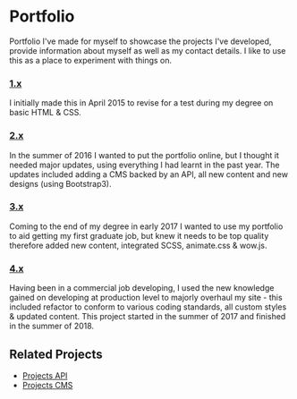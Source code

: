 # Portfolio

Portfolio I've made for myself to showcase the projects I've developed, provide information about myself as well as my contact details. I like to use this as a place to experiment with things on.

### [1.x](https://github.com/jahidulpabelislam/portfolio/tree/releases/tag/v1)

I initially made this in April 2015 to revise for a test during my degree on basic HTML &amp; CSS.

### [2.x](https://github.com/jahidulpabelislam/portfolio/tree/releases/tag/v2)

In the summer of 2016 I wanted to put the portfolio online, but I thought it needed major updates, using everything I had learnt in the past year. The updates included adding a CMS backed by an API, all new content and new designs (using Bootstrap3).

### [3.x](https://github.com/jahidulpabelislam/portfolio/tree/releases/tag/v3)

Coming to the end of my degree in early 2017 I wanted to use my portfolio to aid getting my first graduate job, but knew it needs to be top quality therefore added new content, integrated SCSS, animate.css &amp; wow.js.

### [4.x](https://github.com/jahidulpabelislam/portfolio/tree/releases/tag/v4)

Having been in a commercial job developing, I used the new knowledge gained on developing at production level to majorly overhaul my site - this included refactor to conform to various coding standards, all custom styles & updated content. This project started in the summer of 2017 and finished in the summer of 2018.

## Related Projects

- [Projects API](https://github.com/jahidulpabelislam/portfolio-api)
- [Projects CMS](https://github.com/jahidulpabelislam/portfolio-cms)
